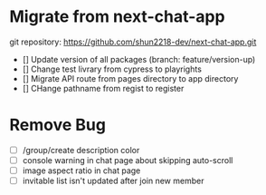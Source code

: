 # Migrate from next-chat-app
git repository: https://github.com/shun2218-dev/next-chat-app.git
- [] Update version of all packages (branch: feature/version-up)
- [] Change test livrary from cypress to playrights
- [] Migrate API route from pages directory to app directory
- [] CHange pathname from regist to register

# Remove Bug
- [ ] /group/create description color
- [ ] console warning in chat page about skipping auto-scroll
- [ ] image aspect ratio in chat page
- [ ] invitable list isn't updated after join new member